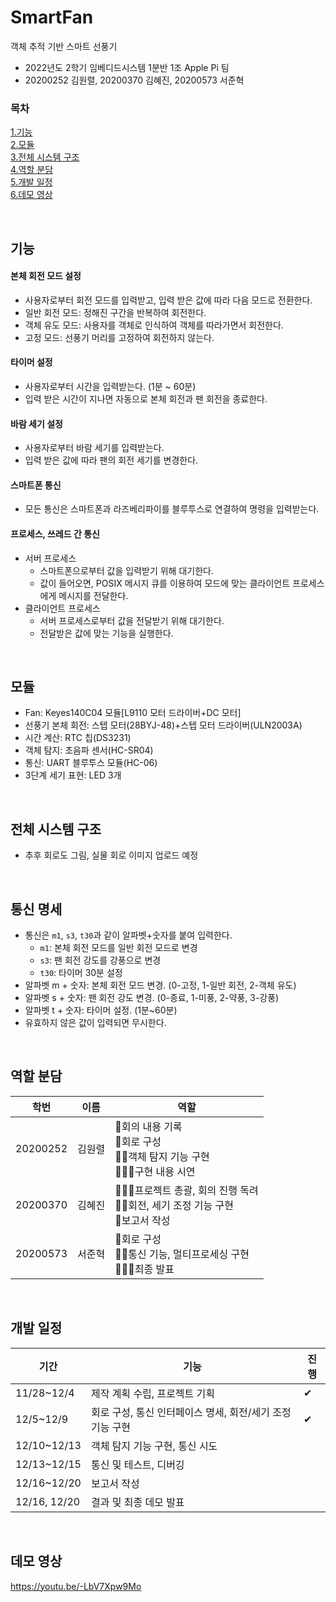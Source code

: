 # SmartFan
객체 추적 기반 스마트 선풍기

- 2022년도 2학기 임베디드시스템 1분반 1조 Apple Pi 팀
- 20200252 김원렬, 20200370 김혜진, 20200573 서준혁

### 목차
[1.기능](#기능) <br/> 
[2.모듈](#모듈) <br/>
[3.전체 시스템 구조](#전체-시스템-구조) <br/>
[4.역할 분담](#역할-분담) <br/>
[5.개발 일정](#개발-일정) <br/>
[6.데모 영상](#데모-영상)

<br/>

## 기능
#### 본체 회전 모드 설정
- 사용자로부터 회전 모드를 입력받고, 입력 받은 값에 따라 다음 모드로 전환한다.
- 일반 회전 모드: 정해진 구간을 반복하여 회전한다.
- 객체 유도 모드: 사용자를 객체로 인식하여 객체를 따라가면서 회전한다.
- 고정 모드: 선풍기 머리를 고정하여 회전하지 않는다.
#### 타이머 설정
- 사용자로부터 시간을 입력받는다. (1분 ~ 60분)
- 입력 받은 시간이 지나면 자동으로 본체 회전과 팬 회전을 종료한다.
#### 바람 세기 설정
- 사용자로부터 바람 세기를 입력받는다. 
- 입력 받은 값에 따라 팬의 회전 세기를 변경한다.
#### 스마트폰 통신
- 모든 통신은 스마트폰과 라즈베리파이를 블루투스로 연결하여 명령을 입력받는다.
#### 프로세스, 쓰레드 간 통신
- 서버 프로세스
  - 스마트폰으로부터 값을 입력받기 위해 대기한다.
  - 값이 들어오면, POSIX 메시지 큐를 이용하여 모드에 맞는 클라이언트 프로세스에게 메시지를 전달한다.
- 클라이언트 프로세스
  - 서버 프로세스로부터 값을 전달받기 위해 대기한다.
  - 전달받은 값에 맞는 기능을 실행한다.

<br/>

## 모듈
- Fan: Keyes140C04 모듈[L9110 모터 드라이버+DC 모터]
- 선풍기 본체 회전: 스텝 모터(28BYJ-48)+스텝 모터 드라이버(ULN2003A)
- 시간 계산: RTC 칩(DS3231)
- 객체 탐지: 초음파 센서(HC-SR04)
- 통신: UART 블루투스 모듈(HC-06)
- 3단계 세기 표현: LED 3개

<br/>

## 전체 시스템 구조
- 추후 회로도 그림, 실물 회로 이미지 업로드 예정

<br/>

## 통신 명세
- 통신은 `m1`, `s3`, `t30`과 같이 알파벳+숫자를 붙여 입력한다.
  - `m1`: 본체 회전 모드를 일반 회전 모드로 변경
  - `s3`: 팬 회전 강도를 강풍으로 변경
  - `t30`: 타이머 30분 설정
- 알파벳 m + 숫자: 본체 회전 모드 변경. (0-고정, 1-일반 회전, 2-객체 유도)
- 알파벳 s + 숫자: 팬 회전 강도 변경. (0-종료, 1-미풍, 2-약풍, 3-강풍)
- 알파벳 t + 숫자: 타이머 설정. (1분~60분)
- 유효하지 않은 값이 입력되면 무시한다.

<br/>

## 역할 분담
| 학번 | 이름 | 역할 |
|--------|-----|-------------------------------------------------------------|
|20200252|김원렬|📝회의 내용 기록<br/>🔡회로 구성<br/>👨‍💻객체 탐지 기능 구현<br/>🙋🏻‍♂구현 내용 시연|
|20200370|김혜진|👩‍👦‍👦프로젝트 총괄, 회의 진행 독려<br/>👩‍💻회전, 세기 조정 기능 구현<br/>📝보고서 작성|
|20200573|서준혁|🔡회로 구성<br/>👨‍💻통신 기능, 멀티프로세싱 구현<br/>🙋🏻‍♂최종 발표|

<br/>

## 개발 일정
| 기간 | 기능 | 진행 |
|------|-----|------|
|11/28~12/4|제작 계획 수립, 프로젝트 기획|✔|
|12/5~12/9|회로 구성, 통신 인터페이스 명세, 회전/세기 조정 기능 구현|✔|
|12/10~12/13|객체 탐지 기능 구현, 통신 시도||
|12/13~12/15|통신 및 테스트, 디버깅||
|12/16~12/20|보고서 작성||
|12/16, 12/20|결과 및 최종 데모 발표||

<br/>

## 데모 영상
https://youtu.be/-LbV7Xpw9Mo
